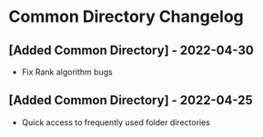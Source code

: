 # Common Directory Changelog

## [Added Common Directory] - 2022-04-30
- Fix Rank algorithm bugs

## [Added Common Directory] - 2022-04-25
- Quick access to frequently used folder directories

